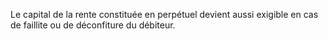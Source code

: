   
 Le capital de la rente constituée en perpétuel devient aussi exigible en cas de faillite ou de déconfiture du débiteur.  

  
